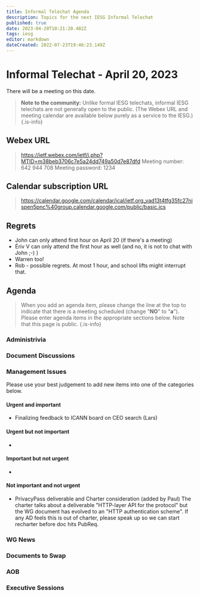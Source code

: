 ```yaml
---
title: Informal Telechat Agenda
description: Topics for the next IESG Informal Telechat
published: true
date: 2023-04-20T10:21:20.482Z
tags: iesg
editor: markdown
dateCreated: 2022-07-23T19:46:23.149Z
---
```


# Informal Telechat - April 20, 2023
 There will be a meeting on this date.

> **Note to the community:** Unlike formal IESG telechats, informal IESG telechats are not generally open to the public. (The Webex URL and meeting calendar are available below purely as a service to the IESG.)
{.is-info}


## Webex URL

> https://ietf.webex.com/ietf/j.php?MTID=m38beb3706c7e5a24dd749a50d7e87dfd
Meeting number: 642 944 708
Meeting password: 1234 

## Calendar subscription URL

> https://calendar.google.com/calendar/ical/ietf.org_vad13t4tfg35fc27nispen5pnc%40group.calendar.google.com/public/basic.ics


## Regrets

* John can only attend first hour on April 20 (if there's a meeting)
* Ériv V can only attend the first hour as well (and no, it is not to chat with John ;-) )
* Warren too!
* Rob - possible regrets.  At most 1 hour, and school lifts might interrupt that. 

## Agenda

> When you add an agenda item, please change the line at the top to indicate that there *is* a meeting scheduled (change "**NO**" to "**a**"). Please enter agenda items in the appropriate sections below.
Note that this page is public.
{.is-info}

### Administrivia

### Document Discussions

### Management Issues

Please use your best judgement to add new items into one of the categories below.

#### Urgent and important
* Finalizing feedback to ICANN board on CEO search (Lars)

#### Urgent but not important
*

#### Important but not urgent
* 

#### Not important and not urgent
* PrivacyPass deliverable and Charter consideration (added by Paul)
The charter talks about a deliverable "HTTP-layer API for the protocol" but the WG document has evolved to an "HTTP authentication scheme". If any AD feels this is out of charter, please speak up so we can start recharter before doc hits PubReq.


### WG News 

### Documents to Swap 

### AOB

### Executive Sessions

